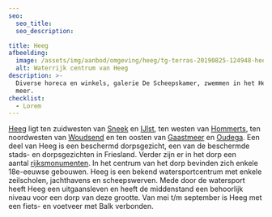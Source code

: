 ```yaml
---
seo:
  seo_title:
  seo_description:

title: Heeg
afbeelding:
  image: /assets/img/aanbod/omgeving/heeg/tg-terras-20190825-124948-heeg-geenmodelverklaring-lr-3651046182.jpeg
  alt: Waterrijk centrum van Heeg
description: >-
  Diverse horeca en winkels, galerie De Scheepskamer, zwemmen in het Heeger
  meer.
checklist:
  - Lorem
---
```


[Heeg](https://nl.wikipedia.org/wiki/Heeg) ligt ten zuidwesten van&nbsp;[Sneek](<https://nl.wikipedia.org/wiki/Sneek_(stad)>)&nbsp;en&nbsp;[IJlst](<https://nl.wikipedia.org/wiki/IJlst_(stad)>), ten westen van&nbsp;[Hommerts](https://nl.wikipedia.org/wiki/Hommerts), ten noordwesten van&nbsp;[Woudsend](https://nl.wikipedia.org/wiki/Woudsend)&nbsp;en ten oosten van&nbsp;[Gaastmeer](https://nl.wikipedia.org/wiki/Gaastmeer)&nbsp;en&nbsp;[Oudega](<https://nl.wikipedia.org/wiki/Oudega_(S%C3%BAdwest-Frysl%C3%A2n)>). Een deel van Heeg is een beschermd dorpsgezicht, een van de beschermde stads- en dorpsgezichten in Friesland. Verder zijn er in het dorp een aantal&nbsp;[rijksmonumenten](https://nl.wikipedia.org/wiki/Lijst_van_rijksmonumenten_in_Heeg). In het centrum van het dorp bevinden zich enkele 18e-eeuwse gebouwen. Heeg is een bekend watersportcentrum met enkele zeilscholen, jachthavens en scheepswerven. Mede door de watersport heeft Heeg een uitgaansleven en heeft de middenstand een behoorlijk niveau voor een dorp van deze grootte. Van mei t/m september is Heeg met een fiets- en voetveer met Balk verbonden.
